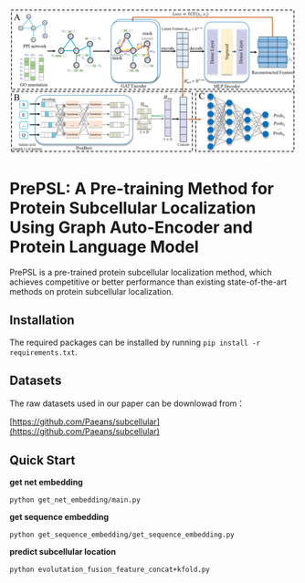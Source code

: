 <p>
	<img src="img/PrePSL.png" width="1000">
	<br />

</p>

<h1> PrePSL: A Pre-training Method for Protein
Subcellular Localization Using Graph Auto-Encoder
and Protein Language Model </h1>

PrePSL is a pre-trained protein subcellular localization method, which achieves competitive or better performance than existing state-of-the-art methods on protein subcellular localization.
<h2>Installation</h2>

The required packages can be installed by running `pip install -r requirements.txt`.
<h2>Datasets</h2>
The raw datasets used in our paper can be downlowad from：

[https://github.com/Paeans/subcellular](https://github.com/Paeans/subcellular)

<h2>Quick Start</h2>

**get net embedding**

```
python get_net_embedding/main.py
```

**get sequence embedding**
```
python get_sequence_embedding/get_sequence_embedding.py
```

**predict subcellular location**
```
python evolutation_fusion_feature_concat+kfold.py
```
